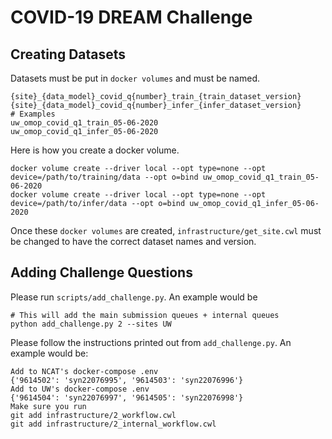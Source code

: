 # COVID-19 DREAM Challenge

## Creating Datasets

Datasets must be put in `docker volumes` and must be named.

```
{site}_{data_model}_covid_q{number}_train_{train_dataset_version}
{site}_{data_model}_covid_q{number}_infer_{infer_dataset_version}
# Examples
uw_omop_covid_q1_train_05-06-2020
uw_omop_covid_q1_infer_05-06-2020
```

Here is how you create a docker volume.

```
docker volume create --driver local --opt type=none --opt device=/path/to/training/data --opt o=bind uw_omop_covid_q1_train_05-06-2020
docker volume create --driver local --opt type=none --opt device=/path/to/infer/data --opt o=bind uw_omop_covid_q1_infer_05-06-2020
```

Once these `docker volumes` are created, `infrastructure/get_site.cwl` must be changed to have the correct dataset names and version.

## Adding Challenge Questions
Please run `scripts/add_challenge.py`. An example would be

```
# This will add the main submission queues + internal queues
python add_challenge.py 2 --sites UW
```

Please follow the instructions printed out from `add_challenge.py`.  An example would be:

```
Add to NCAT's docker-compose .env
{'9614502': 'syn22076995', '9614503': 'syn22076996'}
Add to UW's docker-compose .env
{'9614504': 'syn22076997', '9614505': 'syn22076998'}
Make sure you run
git add infrastructure/2_workflow.cwl
git add infrastructure/2_internal_workflow.cwl
```
